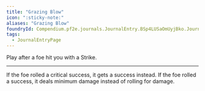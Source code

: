 ```yaml
---
title: "Grazing Blow"
icon: ":sticky-note:"
aliases: "Grazing Blow"
foundryId: Compendium.pf2e.journals.JournalEntry.BSp4LUSaOmUyjBko.JournalEntryPage.MSdKfjoNBj7PjEoo
tags:
  - JournalEntryPage
---
```

Play after a foe hit you with a Strike.

* * *

If the foe rolled a critical success, it gets a success instead. If the foe rolled a success, it deals minimum damage instead of rolling for damage.